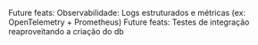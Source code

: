 Future feats: Observabilidade: Logs estruturados e métricas (ex: OpenTelemetry + Prometheus)
Future feats: Testes de integração reaproveitando a criação do db
